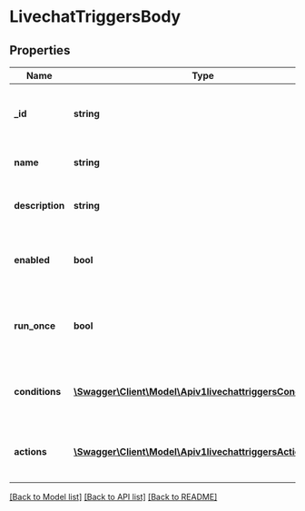 # LivechatTriggersBody

## Properties
Name | Type | Description | Notes
------------ | ------------- | ------------- | -------------
**_id** | **string** | If you want to update a trigger, enter the trigger ID. | [optional] 
**name** | **string** | Enter a name for the trigger. | 
**description** | **string** | Enter a description for the trigger. | 
**enabled** | **bool** | Whether the trigger is enabled for use or not. | [default to true]
**run_once** | **bool** | Whether the trigger will be run only once for each visitor. | [default to false]
**conditions** | [**\Swagger\Client\Model\Apiv1livechattriggersConditions[]**](Apiv1livechattriggersConditions.md) | Enter the conditions for the trigger to execute. | 
**actions** | [**\Swagger\Client\Model\Apiv1livechattriggersActions[]**](Apiv1livechattriggersActions.md) | The actions that take place once the trigger is executed. | 

[[Back to Model list]](../../README.md#documentation-for-models) [[Back to API list]](../../README.md#documentation-for-api-endpoints) [[Back to README]](../../README.md)

